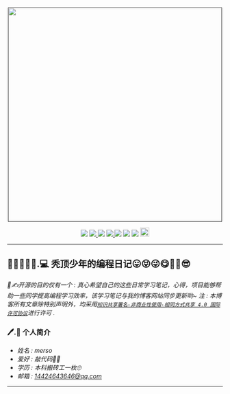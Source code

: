 <p align="center">
	<a href=""><img src="https://raw.githubusercontent.com/YUbuntu0109/YUbuntu0109.github.io/430d06191a8297f8d49619597cddbdacefbab7f8/img/logo.png" width="500"></a>
</p>


<p align="center">
    <img src="https://badges.frapsoft.com/os/v1/open-source.png?v=103"></img>
    <a rel="travis-ci" href="">
	    <img src="https://travis-ci.com/YUbuntu0109/YUbuntu0109.github.io.svg?branch=HexoBackup"></img>
    </a>
   <!-- <a rel="gitter" href="https://gitter.im/Mutual-learning/community?utm_source=badge&utm_medium=badge&utm_campaign=pr-badge">
	    <img src="https://badges.gitter.im/Mutual-learning/community.svg"></img> -->
    </a>
    <img src="https://img.shields.io/github/commit-activity/m/YUbuntu0109/YUbuntu0109.github.io?color=ff69b4"></img>
    <!-- <img src="http://progressed.io/bar/15?title=progress"></img> -->
    <a ref="hexo-theme" href="https://github.com/yscoder/hexo-theme-indigo">
        <img src="https://img.shields.io/badge/hexo%20theme-indigo-green"></img>
    </a>
     <img src="https://img.shields.io/github/repo-size/markses/Study-notes"></img>
    <img src="https://img.shields.io/badge/github-study-orange"></img>
    <img src="https://badgen.net/badge/stars/%E2%98%85%E2%98%85%E2%98%85%E2%98%85%E2%98%86"></img>
    <a rel="license" href="http://creativecommons.org/licenses/by-nc-sa/4.0/">
        <img alt="知识共享许可协议" style="border-width:0" height="21" src="https://i.creativecommons.org/l/by-nc-sa/4.0/88x31.png"/>
    </a>
</p>

---

## 💙💜🖤💖💝.💻 秃顶少年的编程日记😛😝😜😋🤤🤓😎
*📒✍开源的目的仅有一个 : 真心希望自己的这些日常学习笔记，心得，项目能够帮助一些同学提高编程学习效率，该学习笔记与我的博客网站同步更新哟~ 注 : 本博客所有文章除特别声明外，均采用<a rel="license" href="http://creativecommons.org/licenses/by-nc-sa/4.0/">`知识共享署名-非商业性使用-相同方式共享 4.0 国际许可协议`</a>进行许可 .*

### 🖊.📜 个人简介
* *姓名 : merso*
* *爱好 : 敲代码👴👵*
* *学历 : 本科搬砖工一枚🙄*
* *邮箱 : 14424643646@qq.com*
---

